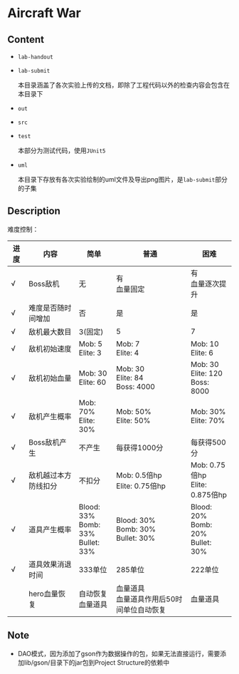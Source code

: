 # Aircraft War

## Content

- `lab-handout`

- `lab-submit`

  本目录涵盖了各次实验上传的文档，即除了工程代码以外的检查内容会包含在本目录下

- `out`

- `src`

- `test`

  本部分为测试代码，使用`JUnit5`

- `uml`

  本目录下存放有各次实验绘制的uml文件及导出png图片，是`lab-submit`部分的子集

## Description

难度控制：

| 进度 | 内容                 | 简单                                       | 普通                                           | 困难                                       |
| ---- | -------------------- | ------------------------------------------ | ---------------------------------------------- | ------------------------------------------ |
| √    | Boss敌机             | 无                                         | 有<br />血量固定                               | 有<br />血量逐次提升                       |
| √    | 难度是否随时间增加   | 否                                         | 是                                             | 是                                         |
| √    | 敌机最大数目         | 3(固定)                                    | 5                                              | 7                                          |
| √    | 敌机初始速度         | Mob: 5<br />Elite: 3                       | Mob: 7<br />Elite: 4                           | Mob: 10<br />Elite: 6                      |
| √    | 敌机初始血量         | Mob: 30<br />Elite: 60                     | Mob: 30<br />Elite: 84<br />Boss: 4000         | Mob: 30<br />Elite: 120<br />Boss: 8000    |
| √    | 敌机产生概率         | Mob: 70%<br />Elite: 30%                   | Mob: 50%<br />Elite: 50%                       | Mob: 30%<br />Elite: 70%                   |
| √    | Boss敌机产生         | 不产生                                     | 每获得1000分                                   | 每获得500分                                |
| √    | 敌机越过本方防线扣分 | 不扣分                                     | Mob: 0.5倍hp<br />Elite: 0.75倍hp              | Mob: 0.75倍hp<br />Elite: 0.875倍hp        |
| √    | 道具产生概率         | Blood: 33%<br />Bomb: 33%<br />Bullet: 33% | Blood: 30%<br />Bomb: 30%<br />Bullet: 30%     | Blood: 20%<br />Bomb: 20%<br />Bullet: 30% |
| √    | 道具效果消退时间     | 333单位                                    | 285单位                                        | 222单位                                    |
|      | hero血量恢复         | 自动恢复<br />血量道具                     | 血量道具<br />血量道具作用后50时间单位自动恢复 | 血量道具                                   |

## Note

* DAO模式，因为添加了gson作为数据操作的包，如果无法直接运行，需要添加lib/gson/目录下的jar包到Project Structure的依赖中
